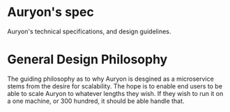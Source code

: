 # Auryon's spec

Auryon's technical specifications, and design guidelines.

# General Design Philosophy

The guiding philosophy as to why Auryon is desgined as a microservice stems from the desire for scalability. The hope is to enable end users to be able to scale Auryon to whatever lengths they wish. If they wish to run it on a one machine, or 300 hundred, it should be able handle that.
